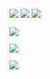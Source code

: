 ![](https://i.imgur.com/Z8RsNyW.png)
![](https://i.imgur.com/0YVwvAw.png)
![](https://i.imgur.com/povlY8i.png)





![](https://i.imgur.com/NwkS6PD.png)


![](https://i.imgur.com/8sD2a6C.png)

![](https://i.imgur.com/lvsNgWw.png)
